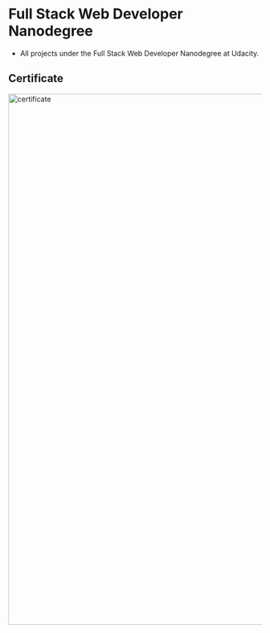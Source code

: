 # Full Stack Web Developer Nanodegree

- All projects under the Full Stack Web Developer Nanodegree at Udacity.

## Certificate

<img width="1058" alt="certificate" src="https://cloud.githubusercontent.com/assets/12631777/24209828/5586d2ac-0f4d-11e7-84bb-a51fa78a17ee.png">
